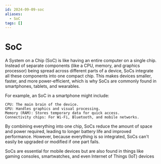```yaml
---
id: 2024-09-09-soc
aliases:
  - SoC
tags: []
---
```


# SoC

A System on a Chip (SoC) is like having an entire computer on a single chip. Instead of separate components (like a CPU, memory, and graphics processor) being spread across different parts of a device, SoCs integrate all these components into one compact chip. This makes devices smaller, faster, and more power-efficient, which is why SoCs are commonly found in smartphones, tablets, and wearables.

For example, an SoC in a smartphone might include:

    CPU: The main brain of the device.
    GPU: Handles graphics and visual processing.
    Memory (RAM): Stores temporary data for quick access.
    Connectivity chips: For Wi-Fi, Bluetooth, and mobile networks.

By combining everything into one chip, SoCs reduce the amount of space and power required, leading to longer battery life and improved performance. However, because everything is so integrated, SoCs can't easily be upgraded or modified if one part fails.

SoCs are essential for mobile devices but are also found in things like gaming consoles, smartwatches, and even Internet of Things (IoT) devices
